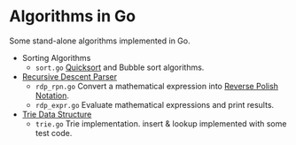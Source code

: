 # Algorithms in Go

Some stand-alone algorithms implemented in Go.

- Sorting Algorithms
  - `sort.go` [Quicksort](https://en.wikipedia.org/wiki/Quicksort) and Bubble sort algorithms.
- [Recursive Descent Parser](https://en.wikipedia.org/wiki/Recursive_descent_parser)
  - `rdp_rpn.go` Convert a mathematical expression into [Reverse Polish Notation](https://en.wikipedia.org/wiki/Reverse_Polish_notation).
  - `rdp_expr.go` Evaluate mathematical expressions and print results.
- [Trie Data Structure](https://en.wikipedia.org/wiki/Trie)
  - `trie.go` Trie implementation. insert & lookup implemented with some test code.
